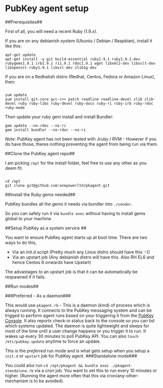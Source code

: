 # PubKey agent setup #

##Prerequisites##

First of all, you will need a recent Ruby (1.9.x). 

If you are on any debianish system (Ubuntu / Debian / Raspbian), install it like this:

```
apt-get update
apt-get install -y git build-essential ruby1.9.1 ruby1.9.1-dev rubygems1.9.1 irb1.9.1 ri1.9.1 rdoc1.9.1 wget libxml2-dev libxslt-dev libopenssl-ruby1.9.1 libssl-dev zlib1g-dev

```

If you are on a Redhatish distro (Redhat, Centos, Fedora or Amazon Linux), then:

```

yum update
yum install git-core gcc-c++ patch readline readline-devel zlib zlib-devel ruby ruby-libs ruby-devel ruby-docs ruby-ri ruby-irb ruby-rdoc ruby-mode

```

Then update your ruby gem install and install Bundler:

```
gem update --no-rdoc --no-ri
gem install bundler --no-rdoc --no-ri
```

*Note*: PubKey agent has not been tested with Jruby / RVM - However if you do have those, theres nothing preventing the agent from being run via them.

##Clone the PubKey agent repo##

I am picking `/opt` for the install folder, feel free to use any other as you deem fit.

```

cd /opt 
git clone git@github.com:onepowerltd/pkagent.git

```


##Install the Ruby gems needed##

PubKey bundles all the gems it needs via bundler into `./vendor`. 

So you can safely run it via `bundle exec` without having to install gems global to your machine.


##Setup PubKey as a system service ##

You want to ensure PubKey agent starts up at boot time. There are two ways to do this,

* Via an init.d script (Pretty much any Linux distro should have this :-))
* Via an upstart job (Any debianish distro will have this. Also RH EL6 and hence Centos 6 onwards have Upstart)


The advantages to an upstart job is that it can be automatically be respawned if it fails. 

##Run modes##

###Preferred - As a daemon###

This would use `pkagent.rb` - This is a daemon (kind) of process which is always running. It connects to the PubKey messaging system and can be trigged to perform agent runs based on your triggering it from the [PubKey Console](https://www.pubkey.in/console/). It also reports check-in status back to the console so you can list which systems updated. The daemon is quite lightweight and sleeps for most of the time until a user change happens or you trigger it to run.
It wakes up every 30 minutes to poll PubKey API. You can also `touch /etc/pubkey.update` anytime to force an update.

This is the *preferred* run mode and is what gets setup when you setup a `init.d` or `upstart` job for PubKey agent.
###Standalone mode###

You could also run `cd /opt/pkagent && bundle exec ./pkagent-standalone.rb` via a cron job. You want to set this to run every 10 minutes or higher.
(Running the agent more often that this via cron/any-other-mechanism is to be avoided).







